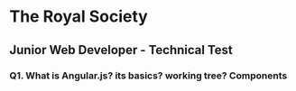 
# The Royal Society

## Junior Web Developer - Technical Test

### Q1. What is Angular.js? its basics? working tree? Components
### 

### 